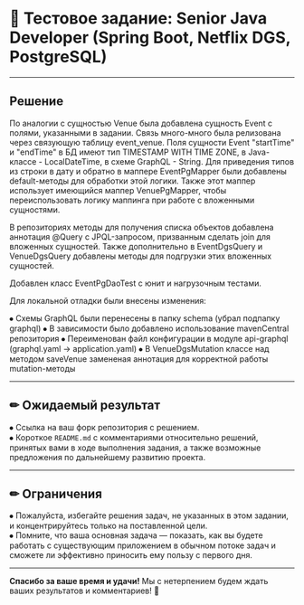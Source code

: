 # 📌 Тестовое задание: Senior Java Developer (Spring Boot, Netflix DGS, PostgreSQL)

---

## Решение
По аналогии с сущностью Venue была добавлена сущность Event с полями, указанными в задании. 
Связь много-много была релизована через связующую таблицу event_venue. Поля сущности Event "startTime" и "endTime"
в БД имеют тип TIMESTAMP WITH TIME ZONE, в Java-классе - LocalDateTime, в схеме GraphQL - String. 
Для приведения типов из строки в дату и обратно в маппере EventPgMapper были добавлены default-методы для обработки этой логики.
Также этот маппер использует имеющийся маппер VenuePgMapper, чтобы переиспользовать логику маппинга при работе с вложенными
сущностями.

В репозиториях методы для получения списка объектов добавлена аннотация @Query с JPQL-запросом, призванным сделать join для 
вложенных сущностей. Также дополнительно в EventDgsQuery и VenueDgsQuery добавлены методы для подгрузки этих вложенных сущностей.

Добавлен класс EventPgDaoTest с юнит и нагрузочным тестами.

Для локальной отладки были внесены изменения:

⦁ Схемы GraphQL были перенесены в папку schema (убрал подпапку graphql)
⦁ В зависимости было добавлено использование mavenCentral репозитория
⦁ Переименован файл конфигурации в модуле api-graphql (graphql.yaml -> application.yaml)
⦁ В VenueDgsMutation классе над методом saveVenue замененая аннотация для корректной работы mutation-методы



---

## ✏ Ожидаемый результат
⦁ Ссылка на ваш форк репозитория с решением.  
⦁ Короткое `README.md` с комментариями относительно решений, принятых вами в ходе выполнения задания, а также возможные предложения по дальнейшему развитию проекта.

---

## ✏ Ограничения
⦁ Пожалуйста, избегайте решения задач, не указанных в этом задании, и концентрируйтесь только на поставленной цели.  
⦁ Помните, что ваша основная задача — показать, как вы будете работать с существующим приложением в обычном потоке задач и сможете ли эффективно приносить ему пользу с первого дня.

---

**Спасибо за ваше время и удачи!** Мы с нетерпением будем ждать ваших результатов и комментариев! 🚀